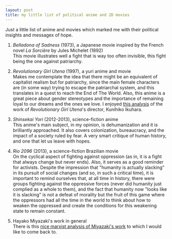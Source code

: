 ```yaml
---
layout: post
title: my little list of political anime and 2D movies
---
```



Just a little list of anime and movies which marked me with their political insights and messagex of hope.

 1. *Belladona of Sadness* (1973), a Japanese movie inspired by the French novel _La Sorcière_ by Jules Michelet (1892)  
 This movie illustrates well a fight that is way too often invisible, this fight being the one against patriarchy.  
 
 2. *Revolutionary Girl Utena* (1997), a yuri anime and movie  
 Makes me contemplate the idea that there might be an equivalent of capitalist realism but for patriarchy, since the main female characters are (in some way) trying to escape the patriarchal system, and this translates in a quest to reach the End of The World. Also, this anime is a great piece about gender stereotypes and the importance of remaining loyal to our dreams and the ones we love.  I enjoyed [this analysis](https://www.youtube.com/watch?v=dNNJ80N1Aoc&t=6304s&ab_channel=Zeria) of the work of *Revolutionary Girl Utena*'s director, Kunihiko Ikuhara.  
 
 3. *Shinsekai Yori* (2012-2013), science-fiction anime  
 This anime's main subject, in my opinion, is dehumanization and it is brilliantly approached. It also covers colonization, bureaucracy, and the impact of a society ruled by fear.  A very smart critique of human history, and one that let us leave with hopes.  
 
 4. *Rio 2096* (2013), a science-fiction Brazilian movie  
On the cyclical aspect of fighting against oppression (as in, it is a fight that always change but never ends).  Also, it serves as a good reminder for activists. Despite the impression that "humanity is actually slacking" in its pursuit of social changes (and so, in such a critical time), it is important to remind ourselves that, at all time in history, there were groups fighting against the oppressive forces (never did humanity just complied as a whole to them), and the fact that humanity now "looks like it is slacking" is not a defeat of morality but the fruit of this game where the oppressors had all the time in the world to think about how to weaken the oppressed and create the conditions for this weakening state to remain constant.   
 5. Hayako Miyazaki's work in general  
There is this [nice marxist analysis of Miyazaki's work](https://www.youtube.com/watch?v=UMXN6B-tqZM&t=1471s&ab_channel=Zeria) to which I would like to come back to.


 
